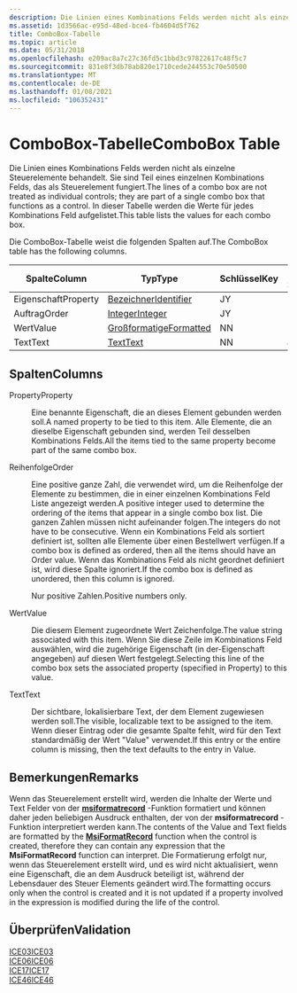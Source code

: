 ```yaml
---
description: Die Linien eines Kombinations Felds werden nicht als einzelne Steuerelemente behandelt. Sie sind Teil eines einzelnen Kombinations Felds, das als Steuerelement fungiert. In dieser Tabelle werden die Werte für jedes Kombinations Feld aufgelistet.
ms.assetid: 1d3566ac-e95d-48ed-bce4-fb4604d5f762
title: ComboBox-Tabelle
ms.topic: article
ms.date: 05/31/2018
ms.openlocfilehash: e209ac8a7c27c36fd5c1bbd3c97822617c48f5c7
ms.sourcegitcommit: 831e8f3db78ab820e1710cede244553c70e50500
ms.translationtype: MT
ms.contentlocale: de-DE
ms.lasthandoff: 01/08/2021
ms.locfileid: "106352431"
---
```

# <a name="combobox-table"></a><span data-ttu-id="925f9-104">ComboBox-Tabelle</span><span class="sxs-lookup"><span data-stu-id="925f9-104">ComboBox Table</span></span>

<span data-ttu-id="925f9-105">Die Linien eines Kombinations Felds werden nicht als einzelne Steuerelemente behandelt. Sie sind Teil eines einzelnen Kombinations Felds, das als Steuerelement fungiert.</span><span class="sxs-lookup"><span data-stu-id="925f9-105">The lines of a combo box are not treated as individual controls; they are part of a single combo box that functions as a control.</span></span> <span data-ttu-id="925f9-106">In dieser Tabelle werden die Werte für jedes Kombinations Feld aufgelistet.</span><span class="sxs-lookup"><span data-stu-id="925f9-106">This table lists the values for each combo box.</span></span>

<span data-ttu-id="925f9-107">Die ComboBox-Tabelle weist die folgenden Spalten auf.</span><span class="sxs-lookup"><span data-stu-id="925f9-107">The ComboBox table has the following columns.</span></span>



| <span data-ttu-id="925f9-108">Spalte</span><span class="sxs-lookup"><span data-stu-id="925f9-108">Column</span></span>   | <span data-ttu-id="925f9-109">Typ</span><span class="sxs-lookup"><span data-stu-id="925f9-109">Type</span></span>                         | <span data-ttu-id="925f9-110">Schlüssel</span><span class="sxs-lookup"><span data-stu-id="925f9-110">Key</span></span> | <span data-ttu-id="925f9-111">Nullwerte zulässig</span><span class="sxs-lookup"><span data-stu-id="925f9-111">Nullable</span></span> |
|----------|------------------------------|-----|----------|
| <span data-ttu-id="925f9-112">Eigenschaft</span><span class="sxs-lookup"><span data-stu-id="925f9-112">Property</span></span> | [<span data-ttu-id="925f9-113">Bezeichner</span><span class="sxs-lookup"><span data-stu-id="925f9-113">Identifier</span></span>](identifier.md) | <span data-ttu-id="925f9-114">J</span><span class="sxs-lookup"><span data-stu-id="925f9-114">Y</span></span>   | <span data-ttu-id="925f9-115">N</span><span class="sxs-lookup"><span data-stu-id="925f9-115">N</span></span>        |
| <span data-ttu-id="925f9-116">Auftrag</span><span class="sxs-lookup"><span data-stu-id="925f9-116">Order</span></span>    | [<span data-ttu-id="925f9-117">Integer</span><span class="sxs-lookup"><span data-stu-id="925f9-117">Integer</span></span>](integer.md)       | <span data-ttu-id="925f9-118">J</span><span class="sxs-lookup"><span data-stu-id="925f9-118">Y</span></span>   | <span data-ttu-id="925f9-119">N</span><span class="sxs-lookup"><span data-stu-id="925f9-119">N</span></span>        |
| <span data-ttu-id="925f9-120">Wert</span><span class="sxs-lookup"><span data-stu-id="925f9-120">Value</span></span>    | [<span data-ttu-id="925f9-121">Großformatige</span><span class="sxs-lookup"><span data-stu-id="925f9-121">Formatted</span></span>](formatted.md)   | <span data-ttu-id="925f9-122">N</span><span class="sxs-lookup"><span data-stu-id="925f9-122">N</span></span>   | <span data-ttu-id="925f9-123">N</span><span class="sxs-lookup"><span data-stu-id="925f9-123">N</span></span>        |
| <span data-ttu-id="925f9-124">Text</span><span class="sxs-lookup"><span data-stu-id="925f9-124">Text</span></span>     | [<span data-ttu-id="925f9-125">Text</span><span class="sxs-lookup"><span data-stu-id="925f9-125">Text</span></span>](text.md)             | <span data-ttu-id="925f9-126">N</span><span class="sxs-lookup"><span data-stu-id="925f9-126">N</span></span>   | <span data-ttu-id="925f9-127">J</span><span class="sxs-lookup"><span data-stu-id="925f9-127">Y</span></span>        |



 

## <a name="columns"></a><span data-ttu-id="925f9-128">Spalten</span><span class="sxs-lookup"><span data-stu-id="925f9-128">Columns</span></span>

<dl> <dt>

<span data-ttu-id="925f9-129"><span id="Property"></span><span id="property"></span><span id="PROPERTY"></span>Property</span><span class="sxs-lookup"><span data-stu-id="925f9-129"><span id="Property"></span><span id="property"></span><span id="PROPERTY"></span>Property</span></span>
</dt> <dd>

<span data-ttu-id="925f9-130">Eine benannte Eigenschaft, die an dieses Element gebunden werden soll.</span><span class="sxs-lookup"><span data-stu-id="925f9-130">A named property to be tied to this item.</span></span> <span data-ttu-id="925f9-131">Alle Elemente, die an dieselbe Eigenschaft gebunden sind, werden Teil desselben Kombinations Felds.</span><span class="sxs-lookup"><span data-stu-id="925f9-131">All the items tied to the same property become part of the same combo box.</span></span>

</dd> <dt>

<span data-ttu-id="925f9-132"><span id="Order"></span><span id="order"></span><span id="ORDER"></span>Reihenfolge</span><span class="sxs-lookup"><span data-stu-id="925f9-132"><span id="Order"></span><span id="order"></span><span id="ORDER"></span>Order</span></span>
</dt> <dd>

<span data-ttu-id="925f9-133">Eine positive ganze Zahl, die verwendet wird, um die Reihenfolge der Elemente zu bestimmen, die in einer einzelnen Kombinations Feld Liste angezeigt werden.</span><span class="sxs-lookup"><span data-stu-id="925f9-133">A positive integer used to determine the ordering of the items that appear in a single combo box list.</span></span> <span data-ttu-id="925f9-134">Die ganzen Zahlen müssen nicht aufeinander folgen.</span><span class="sxs-lookup"><span data-stu-id="925f9-134">The integers do not have to be consecutive.</span></span> <span data-ttu-id="925f9-135">Wenn ein Kombinations Feld als sortiert definiert ist, sollten alle Elemente über einen Bestellwert verfügen.</span><span class="sxs-lookup"><span data-stu-id="925f9-135">If a combo box is defined as ordered, then all the items should have an Order value.</span></span> <span data-ttu-id="925f9-136">Wenn das Kombinations Feld als nicht geordnet definiert ist, wird diese Spalte ignoriert.</span><span class="sxs-lookup"><span data-stu-id="925f9-136">If the combo box is defined as unordered, then this column is ignored.</span></span>

<span data-ttu-id="925f9-137">Nur positive Zahlen.</span><span class="sxs-lookup"><span data-stu-id="925f9-137">Positive numbers only.</span></span>

</dd> <dt>

<span data-ttu-id="925f9-138"><span id="Value"></span><span id="value"></span><span id="VALUE"></span>Wert</span><span class="sxs-lookup"><span data-stu-id="925f9-138"><span id="Value"></span><span id="value"></span><span id="VALUE"></span>Value</span></span>
</dt> <dd>

<span data-ttu-id="925f9-139">Die diesem Element zugeordnete Wert Zeichenfolge.</span><span class="sxs-lookup"><span data-stu-id="925f9-139">The value string associated with this item.</span></span> <span data-ttu-id="925f9-140">Wenn Sie diese Zeile im Kombinations Feld auswählen, wird die zugehörige Eigenschaft (in der-Eigenschaft angegeben) auf diesen Wert festgelegt.</span><span class="sxs-lookup"><span data-stu-id="925f9-140">Selecting this line of the combo box sets the associated property (specified in Property) to this value.</span></span>

</dd> <dt>

<span data-ttu-id="925f9-141"><span id="Text"></span><span id="text"></span><span id="TEXT"></span>Text</span><span class="sxs-lookup"><span data-stu-id="925f9-141"><span id="Text"></span><span id="text"></span><span id="TEXT"></span>Text</span></span>
</dt> <dd>

<span data-ttu-id="925f9-142">Der sichtbare, lokalisierbare Text, der dem Element zugewiesen werden soll.</span><span class="sxs-lookup"><span data-stu-id="925f9-142">The visible, localizable text to be assigned to the item.</span></span> <span data-ttu-id="925f9-143">Wenn dieser Eintrag oder die gesamte Spalte fehlt, wird für den Text standardmäßig der Wert "Value" verwendet.</span><span class="sxs-lookup"><span data-stu-id="925f9-143">If this entry or the entire column is missing, then the text defaults to the entry in Value.</span></span>

</dd> </dl>

## <a name="remarks"></a><span data-ttu-id="925f9-144">Bemerkungen</span><span class="sxs-lookup"><span data-stu-id="925f9-144">Remarks</span></span>

<span data-ttu-id="925f9-145">Wenn das Steuerelement erstellt wird, werden die Inhalte der Werte und Text Felder von der [**msiformatrecord**](/windows/desktop/api/Msiquery/nf-msiquery-msiformatrecorda) -Funktion formatiert und können daher jeden beliebigen Ausdruck enthalten, der von der **msiformatrecord** -Funktion interpretiert werden kann.</span><span class="sxs-lookup"><span data-stu-id="925f9-145">The contents of the Value and Text fields are formatted by the [**MsiFormatRecord**](/windows/desktop/api/Msiquery/nf-msiquery-msiformatrecorda) function when the control is created, therefore they can contain any expression that the **MsiFormatRecord** function can interpret.</span></span> <span data-ttu-id="925f9-146">Die Formatierung erfolgt nur, wenn das Steuerelement erstellt wird, und es wird nicht aktualisiert, wenn eine Eigenschaft, die an dem Ausdruck beteiligt ist, während der Lebensdauer des Steuer Elements geändert wird.</span><span class="sxs-lookup"><span data-stu-id="925f9-146">The formatting occurs only when the control is created and it is not updated if a property involved in the expression is modified during the life of the control.</span></span>

## <a name="validation"></a><span data-ttu-id="925f9-147">Überprüfen</span><span class="sxs-lookup"><span data-stu-id="925f9-147">Validation</span></span>

<dl>

[<span data-ttu-id="925f9-148">ICE03</span><span class="sxs-lookup"><span data-stu-id="925f9-148">ICE03</span></span>](ice03.md)  
[<span data-ttu-id="925f9-149">ICE06</span><span class="sxs-lookup"><span data-stu-id="925f9-149">ICE06</span></span>](ice06.md)  
[<span data-ttu-id="925f9-150">ICE17</span><span class="sxs-lookup"><span data-stu-id="925f9-150">ICE17</span></span>](ice17.md)  
[<span data-ttu-id="925f9-151">ICE46</span><span class="sxs-lookup"><span data-stu-id="925f9-151">ICE46</span></span>](ice46.md)  
</dl>

 

 



